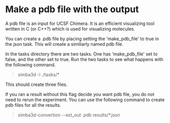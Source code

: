 # Make a pdb file with the output

A pdb file is an input for UCSF Chimera. It is an efficient visualizing tool 
written in C (or C++?) which is used for visualizing molecules.

You can create a .pdb file by placing setting the 'make_pdb_file' to true
in the json task. This will create a similiarly named pdb file.

In the tasks directory there are two tasks. One has 'make_pdb_file' set to 
false, and the other set to true. Run the two tasks to see what happens with 
the following command.

> simba3d -i ./tasks/*

This should create three files.

If you ran a result without this flag decide you want pdb file, you do not need
to rerun the experiment. You can use the following command to create pdb files
for all the results.
> simba3d-convertion --ext_out .pdb results/*.json
